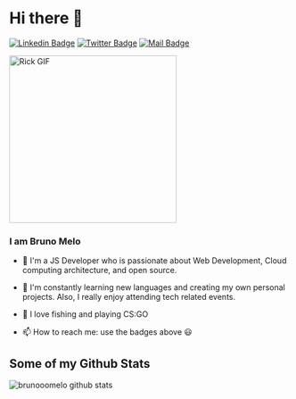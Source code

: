 # Hi there 👋
[![Linkedin Badge](https://img.shields.io/badge/-Bruno%20Melo-blue?style=flat-square&logo=Linkedin&logoColor=white&link=https://www.linkedin.com/in/brunooomelo)](https://www.linkedin.com/in/brunooomelo)
[![Twitter Badge](https://img.shields.io/badge/-@brunooomelo-1ca0f1?style=flat-square&labelColor=1ca0f1&logo=twitter&logoColor=white&link=https://twitter.com/brunooomelo)](https://twitter.com/brunooomelo)
[![Mail Badge](https://img.shields.io/badge/-bruno94@outlook.com-d44638?style=flat-square&logo=Protonmail&logoColor=white&link=mailto:bruno94@outlook.com)](mailto:bruno94@outlook.com)


<a href="https://brunooomelo.com"><img alt="Rick GIF" src="https://media.giphy.com/media/l41JU9pUyosHzWyuQ/giphy.gif" height="300" /></a>

### I am Bruno Melo

- 🔭  I'm a JS Developer who is passionate about Web Development, Cloud computing architecture, and open source.

- 🌱  I'm constantly learning new languages and creating my own personal projects. Also, I really enjoy attending tech related events.

- 🎣  I love fishing and playing CS:GO

- 📫  How to reach me: use the badges above 😃


## Some of my Github Stats
![brunooomelo github stats](https://github-readme-stats.vercel.app/api?username=brunooomelo&show_icons=true)

